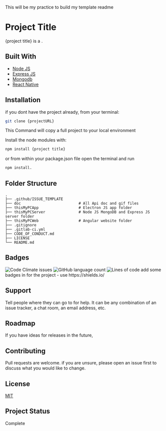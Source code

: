 This will be my practice to build my template readme

# Project Title

{project title} is a .

## Built With

- [Node JS](https://nodejs.org/en/)
- [Express JS](https://expressjs.com/)
- [Mongodb](https://www.mongodb.com/)
- [React Native](https://facebook.github.io/react-native/)


## Installation

if you dont have the project already, from your terminal:
```bash
git clone {projectURL}
```
This Command  will copy a full  project  to your local  environment

Install the node modules with: 
```bash
npm install {project title} 
```
or from within your package.json file open the terminal and run 
```bash
npm install.
```


## Folder Structure
    .
    ├── .github/ISSUE_TEMPLATE
    ├── doc                          # All Api doc and gif files
    ├── thisMyPCApp                  # Electron JS app folder
    ├── thisMyPCServer               # Node JS MongoDB and Express JS server folder
    ├── thisMyPCWeb                  # Angular website folder
    ├── .gitignore
    ├── .gitlab-ci.yml
    ├── CODE_OF_CONDUCT.md
    ├── LICENSE
    └── README.md
    
## Badges
<img alt="Code Climate issues" src="https://img.shields.io/codeclimate/issues/liambrewster/literate-eureka">
<img alt="GitHub language count" src="https://img.shields.io/github/languages/count/liambrewster/literate-eureka">
<img alt="Lines of code" src="https://img.shields.io/tokei/lines/github/liambrewster/literate-eureka">
add some badges in for the project - use https://shields.io/

## Support
Tell people where they can go to for help. It can be any combination of an issue tracker, a chat room, an email address, etc.

## Roadmap
If you have ideas for releases in the future,

## Contributing
Pull requests are welcome. if you are unsure, please open an issue first to discuss what you would like to change.

## License
[MIT](https://choosealicense.com/licenses/mit/)

## Project Status
Complete
